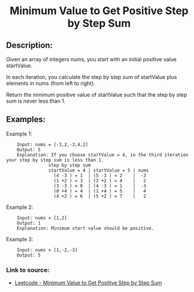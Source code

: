 <h1 align="center">Minimum Value to Get Positive Step by Step Sum</h1>

## Description:
Given an array of integers nums, you start with an initial positive value startValue.

In each iteration, you calculate the step by step sum of startValue plus elements in nums (from left to right).

Return the minimum positive value of startValue such that the step by step sum is never less than 1.

## Examples:

Example 1:

```
	Input: nums = [-3,2,-3,4,2]
	Output: 5
	Explanation: If you choose startValue = 4, in the third iteration your step by step sum is less than 1.
		        step by step sum
		        startValue = 4 | startValue = 5 | nums
		          (4 -3 ) = 1  | (5 -3 ) = 2    |  -3
		          (1 +2 ) = 3  | (2 +2 ) = 4    |   2
		          (3 -3 ) = 0  | (4 -3 ) = 1    |  -3
		          (0 +4 ) = 4  | (1 +4 ) = 5    |   4
		          (4 +2 ) = 6  | (5 +2 ) = 7    |   2
```

Example 2:

```
	Input: nums = [1,2]
	Output: 1
	Explanation: Minimum start value should be positive. 
```

Example 3:

```
	Input: nums = [1,-2,-3]
	Output: 5
```


### Link to source: 
- <a href="https://leetcode.com/problems/minimum-value-to-get-positive-step-by-step-sum/">Leetcode - Minimum Value to Get Positive Step by Step Sum</a>
